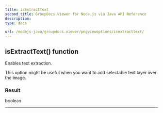 ```yaml
---
title: isExtractText
second_title: GroupDocs.Viewer for Node.js via Java API Reference
description: 
type: docs

url: /nodejs-java/groupdocs.viewer/pngviewoptions/isextracttext/
---
```


## isExtractText()  function

 Enables text extraction.
 
 This option might be useful when you want to add selectable text layer over the image.
 

### Result
boolean


---


